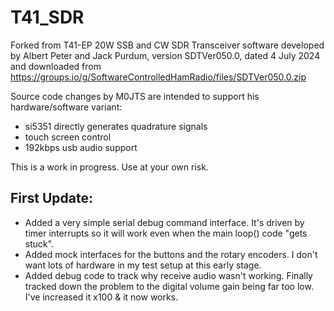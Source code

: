 # T41_SDR

Forked from T41-EP 20W SSB and CW SDR Transceiver software developed by Albert Peter and Jack Purdum, version SDTVer050.0, dated 4 July 2024 and downloaded from https://groups.io/g/SoftwareControlledHamRadio/files/SDTVer050.0.zip

Source code changes by M0JTS are intended to support his hardware/software variant:
* si5351 directly generates quadrature signals
* touch screen control
* 192kbps usb audio support

This is a work in progress. Use at your own risk.

## First Update:

- Added a very simple serial debug command interface. It's driven by timer interrupts so it will work even when the main loop() code "gets stuck".
- Added mock interfaces for the buttons and the rotary encoders. I don't want lots of hardware in my test setup at this early stage.
- Added debug code to track why receive audio wasn't working. Finally tracked down the problem to the digital volume gain being far too low. I've increased it x100 & it now works.

